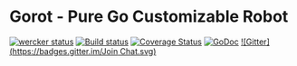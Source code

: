 # Gorot - Pure Go Customizable Robot

[![wercker status](https://app.wercker.com/status/e03794512cf166e6c000f45cf190d6ec/m "wercker status")](https://app.wercker.com/project/bykey/e03794512cf166e6c000f45cf190d6ec)
[![Build status](https://ci.appveyor.com/api/projects/status/cifcsv3cycmm4sny/branch/master)](https://ci.appveyor.com/project/yosssi/gorot/branch/master)
[![Coverage Status](https://img.shields.io/coveralls/yosssi/gorot.svg)](https://coveralls.io/r/yosssi/gorot?branch=master)
[![GoDoc](https://godoc.org/github.com/yosssi/gorot?status.svg)](https://godoc.org/github.com/yosssi/gorot)
[![Gitter](https://badges.gitter.im/Join Chat.svg)](https://gitter.im/yosssi/gorot?utm_source=badge&utm_medium=badge&utm_campaign=pr-badge)

